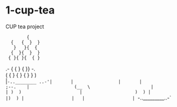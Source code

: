 # 1-cup-tea
CUP tea  project
          
            {
      {   {  }  }
       }   }{  {
      {  }{  }  }          
     { }{ }{  { }          
   .- { { }  { }} -.       
  (  { } { } { } }  )      
  |`-..________ ..-'|      
  |                 |      
  |                 ;--.   
  |                 (__  \                      
  |                  | )  )                     
  |                    )  )
  |                  |)  )
  |                  |  
  |                  |
   `-.._________..-`   

